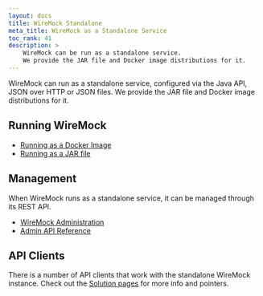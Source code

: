 ```yaml
---
layout: docs
title: WireMock Standalone
meta_title: WireMock as a Standalone Service
toc_rank: 41
description: > 
    WireMock can be run as a standalone service.
    We provide the JAR file and Docker image distributions for it.
---
```


WireMock can run as a standalone service,
configured via the Java API, JSON over HTTP or JSON files.
We provide the JAR file and Docker image distributions for it.

## Running WireMock

- [Running as a Docker Image](./standalone/docker.md)
- [Running as a JAR file](./standalone/java-jar.md)

## Management

When WireMock runs as a standalone service, it can be managed through its REST API.

- [WireMock Administration](./standalone/administration.md)
- [Admin API Reference](./standalone/admin-api-reference.md)

## API Clients

There is a number of API clients that work with the standalone WireMock instance.
Check out the [Solution pages](./solutions/README.md) for more info and pointers.
